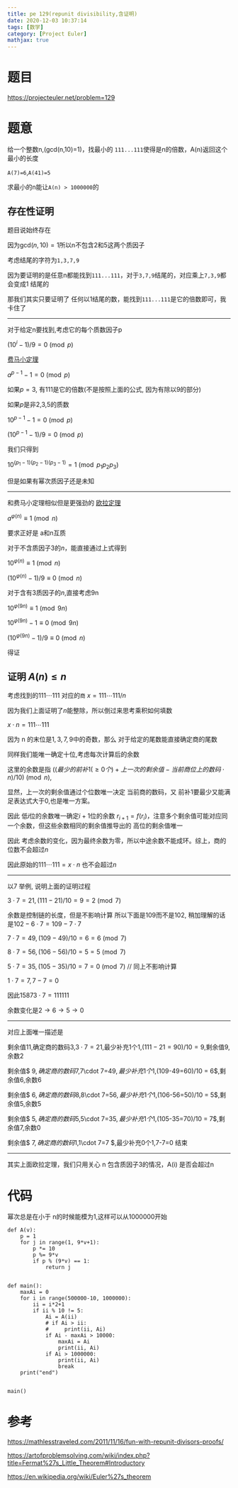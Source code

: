 ```yaml
---
title: pe 129(repunit divisibility,含证明)
date: 2020-12-03 10:37:14
tags: [数学]
category: [Project Euler]
mathjax: true
---
```


# 题目

https://projecteuler.net/problem=129

# 题意

给一个整数n,(gcd(n,10)=1)，找最小的 `111...111`使得是n的倍数，A(n)返回这个最小的长度

`A(7)=6`,`A(41)=5`

求最小的n能让`A(n) > 1000000`的

## 存在性证明

题目说始终存在

因为$\text{gcd}(n,10) = 1$所以n不包含2和5这两个质因子

考虑结尾的字符为`1,3,7,9`

因为要证明的是任意n都能找到`111...111`，对于`3,7,9`结尾的，对应乘上`7,3,9`都会变成1 结尾的

那我们其实只要证明了 任何以1结尾的数，能找到`111...111`是它的倍数即可，我卡住了

---

对于给定n要找到,考虑它的每个质数因子p

$(10^i-1)/9 = 0 \pmod p$

[费马小定理](https://artofproblemsolving.com/wiki/index.php?title=Fermat%27s_Little_Theorem#Introductory)

$a^{p-1} - 1 = 0 \pmod p$

如果$p=3$, 有111是它的倍数(不是按照上面的公式, 因为有除以9的部分)

如果$p$是非2,3,5的质数

$10^{p-1}-1=0 \pmod p$

$(10^{p-1}-1)/9=0 \pmod p$

我们只得到

$10^{(p_1-1)(p_2-1)(p_3-1)} = 1 \pmod {p_1 p_2 p_3}$

但是如果有幂次质因子还是未知

---

和费马小定理相似但是更强劲的 [欧拉定理](https://en.wikipedia.org/wiki/Euler%27s_theorem)

$a^{\varphi (n)} \equiv 1 \pmod{n}$

要求正好是 a和n互质

对于不含质因子3的$n$，能直接通过上式得到

$10^{\varphi (n)} \equiv 1 \pmod{n}$

$(10^{\varphi (n)} - 1)/9 \equiv 0 \pmod{n}$

对于含有3质因子的$n$,直接考虑9n

$10^{\varphi (9n)} \equiv 1 \pmod{9n}$

$10^{\varphi (9n)} - 1 \equiv 0 \pmod{9n}$

$(10^{\varphi (9n)} - 1)/9 \equiv 0 \pmod{n}$

得证

## 证明 $A(n) \le n$

考虑找到的$111\cdots 111$ 对应的`商` $x = 111\cdots111 / n$

因为我们上面证明了$n$能整除，所以倒过来思考乘积如何填数

$x \cdot n = 111\cdots111$

因为 n 的末位是$1,3,7,9$中的奇数，那么 对于给定的尾数能直接确定商的尾数

同样我们能唯一确定十位,考虑每次计算后的余数

这里的余数是指 $((最少的前补1(\ge 0个) + 上一次的剩余值 - 当前商位上的数码\cdot n)/10) \pmod n$,

显然，上一次的剩余值通过个位数唯一决定 当前商的数码，又 前补1要最少又能满足表达式大于0,也是唯一方案。

因此 低$i$位的余数唯一确定$i+1$位的余数 $r_{i+1} = f(r_i)$，注意多个剩余值可能对应同一个余数，但这些余数相同的剩余值推导出的 高位的剩余值唯一

因此 考虑余数的变化，因为最终余数为零，所以中途余数不能成环。综上，商的位数不会超过$n$

因此原始的$111\cdots 111 = x\cdot n$ 也不会超过$n$

---

以7 举例, 说明上面的证明过程

$3\cdot 7=21,(111-21)/10 = 9 = 2 \pmod 7$

余数是控制链的长度，但是不影响计算 所以下面是109而不是102, 稍加理解的话是$102 - 6\cdot 7 = 109 - 7\cdot 7$

$7\cdot 7=49,(109-49)/10 = 6 = 6 \pmod 7$

$8\cdot 7=56,(106-56)/10 = 5 = 5 \pmod 7$

$5\cdot 7=35,(105-35)/10 = 7 = 0 \pmod 7$ // 同上不影响计算 

$1\cdot 7 = 7, 7 - 7 = 0$

因此$15873 \cdot 7 = 111111$

余数变化是$2 \to 6 \to 5 \to 0$

---

对应上面唯一描述是

剩余值$11$,确定商的数码$3$,$3\cdot 7=21$,最少补充1个1,$(111-21=90)/10 = 9$,剩余值9,余数2

剩余值$ 9$,确定商的数码$7$,$7\cdot 7=49$,最少补充1个1,$(109-49=60)/10 = 6$,剩余值6,余数6

剩余值$ 6$,确定商的数码$8$,$8\cdot 7=56$,最少补充1个1,$(106-56=50)/10 = 5$,剩余值5,余数5

剩余值$ 5$,确定商的数码$5$,$5\cdot 7=35$,最少补充1个1,$(105-35=70)/10 = 7$,剩余值7,余数0

剩余值$ 7$,确定商的数码$1$,$1\cdot 7=7 $,最少补充0个1,7-7=0 结束

---

其实上面欧拉定理，我们只用关心 n 包含质因子3的情况，A(i) 是否会超过n

# 代码

幂次总是在小于 n的时候能模为1,这样可以从1000000开始

```
def A(v):
    p = 1
    for j in range(1, 9*v+1):
        p *= 10
        p %= 9*v
        if p % (9*v) == 1:
            return j


def main():
    maxAi = 0
    for i in range(500000-10, 1000000):
        ii = i*2+1
        if ii % 10 != 5:
            Ai = A(ii)
            # if Ai > ii:
            #     print(ii, Ai)
            if Ai - maxAi > 10000:
                maxAi = Ai
                print(ii, Ai)
            if Ai > 1000000:
                print(ii, Ai)
                break
    print("end")


main()
```


# 参考

https://mathlesstraveled.com/2011/11/16/fun-with-repunit-divisors-proofs/

https://artofproblemsolving.com/wiki/index.php?title=Fermat%27s_Little_Theorem#Introductory

https://en.wikipedia.org/wiki/Euler%27s_theorem
